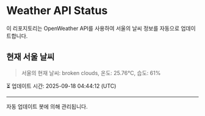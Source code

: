 
# Weather API Status

이 리포지토리는 OpenWeather API를 사용하여 서울의 날씨 정보를 자동으로 업데이트합니다.

## 현재 서울 날씨
> 서울의 현재 날씨: broken clouds, 온도: 25.76°C, 습도: 61%

⏳ 업데이트 시간: 2025-09-18 04:44:12 (UTC)

---
자동 업데이트 봇에 의해 관리됩니다.

